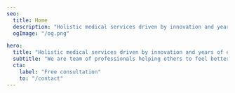 ```yaml
---
seo: 
  title: Home
  description: "Holistic medical services driven by innovation and years of experience."
  ogImage: "/og.png"

hero:
  title: "Holistic medical services driven by innovation and years of experience."
  subtitle: "We are team of professionals helping others to feel better with our premium services."
  cta:
    label: "Free consultation"
    to: "/contact"
---
```

